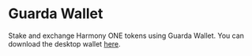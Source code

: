 # Guarda Wallet

Stake and exchange Harmony ONE tokens using Guarda Wallet. You can download the desktop wallet [here](https://guarda.com/).
